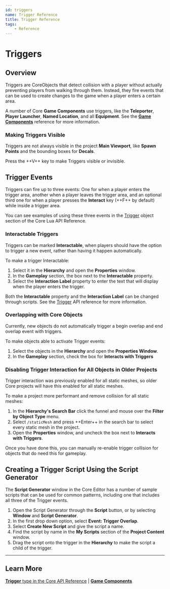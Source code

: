 ```yaml
---
id: triggers
name: Trigger Reference
title: Trigger Reference
tags:
    - Reference
---
```


# Triggers

## Overview

Triggers are CoreObjects that detect collision with a player without actually preventing players from walking through them. Instead, they fire events that can be used to create changes to the game when a player enters a certain area.

A number of Core **Game Components** use triggers, like the **Teleporter**, **Player Launcher**, **Named Location**, and all **Equipment**. See the [**Game Components**](../api/components.md) reference for more information.

### Making Triggers Visible

Triggers are not always visible in the project **Main Viewport**, like **Spawn Points** and the bounding boxes for **Decals**.

Press the ++V++ key to make Triggers visible or invisible.

## Trigger Events

Triggers can fire up to three events: One for when a player enters the trigger area, another when a player leaves the trigger area, and an optional third one for when a player presses the **Interact** key (++F++ by default) while inside a trigger area.

You can see examples of using these three events in the [Trigger](../api/trigger.md) object section of the Core Lua API Reference.

### Interactable Triggers

Triggers can be marked **Interactable**, when players should have the option to trigger a new event, rather than having it happen automatically.

To make a trigger Interactable:

1. Select it in the **Hierarchy** and open the **Properties** window.
2. In the **Gameplay** section, the box next to the **Interactable** property.
3. Select the **Interaction Label** property to enter the text that will display when the player enters the trigger.

Both the **Interactable** property and the **Interaction Label** can be changed through scripts. See the [Trigger](../api/trigger.md) API reference for more information.

### Overlapping with Core Objects

Currently, new objects do not automatically trigger a begin overlap and end overlap event with triggers.

To make objects able to activate Trigger events:

1. Select the objects in the **Hierarchy** and open the **Properties Window**.
2. In the **Gameplay** section, check the box for **Interacts with Triggers**

### Disabling Trigger Interaction for All Objects in Older Projects

Trigger interaction was previously enabled for all static meshes, so older Core projects will have this enabled for all static meshes.

To make a project more performant and remove collision for all static meshes:

1. In the **Hierarchy's Search Bar** click the funnel and mouse over the **Filter by Object Type** menu.
2. Select `/staticMesh` and press ++Enter++ in the search bar to select every static mesh in the project.
3. Open the **Properties** window, and uncheck the box next to **Interacts with Triggers**.

Once you have done this, you can manually re-enable trigger collision for objects that do need this for gameplay.

## Creating a Trigger Script Using the Script Generator

The **Script Generator** window in the Core Editor has a number of sample scripts that can be used for common patterns, including one that includes all three of the Trigger events.

1. Open the Script Generator through the **Script** button, or by selecting **Window** and **Script Generator**.
2. In the first drop down option, select **Event: Trigger Overlap**.
3. Select **Create New Script** and give the script a name.
4. Find the script by name in the **My Scripts** section of the **Project Content** window.
5. Drag the script onto the trigger in the **Hierarchy** to make the script a child of the trigger.

---

## Learn More

[**Trigger** type in the Core API Reference](../api/trigger.md) | [**Game Components**](../api/components.md)
